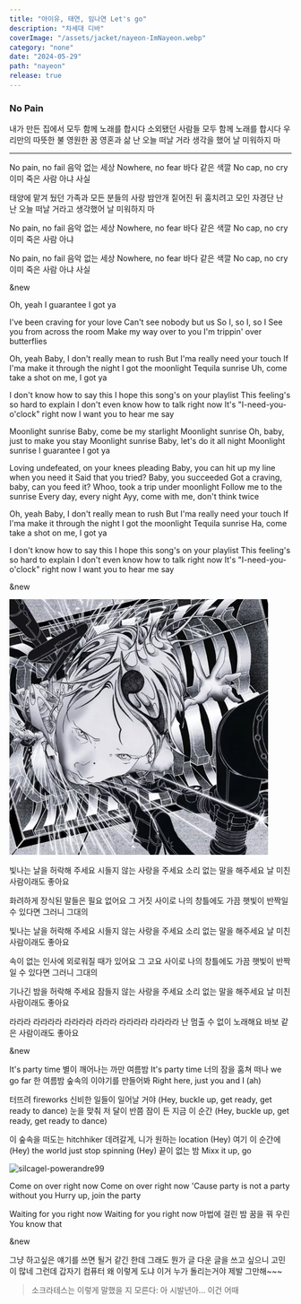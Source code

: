```yaml
---
title: "아이유, 태연, 임나연 Let's go"
description: "차세대 디바"
coverImage: "/assets/jacket/nayeon-ImNayeon.webp"
category: "none"
date: "2024-05-29"
path: "nayeon"
release: true
---
```


### No Pain

내가 만든 집에서 모두 함께 노래를 합시다
소외됐던 사람들 모두 함께 노래를 합시다
우리만의 따뜻한 불 영원한 꿈 영혼과 삶
난 오늘 떠날 거라 생각을 했어 날 미워하지 마

---

No pain, no fail 음악 없는 세상
Nowhere, no fear 바다 같은 색깔
No cap, no cry 이미 죽은 사람 아냐 사실

태양에 맡겨 뒀던 가족과 모든 분들의 사랑
밤안개 짙어진 뒤 훔치려고 모인 자경단
난 난 오늘 떠날 거라고 생각했어 날 미워하지 마

No pain, no fail 음악 없는 세상 Nowhere, no fear 바다 같은 색깔 No cap, no cry 이미 죽은 사람 아냐

No pain, no fail 음악 없는 세상 Nowhere, no fear 바다 같은 색깔 No cap, no cry 이미 죽은 사람 아냐 사실

&new

Oh, yeah I guarantee I got ya

I've been craving for your love Can't see nobody but us
So I, so I, so I See you from across the room Make my way over to you
I'm trippin' over butterflies

Oh, yeah Baby, I don't really mean to rush But I'ma really need your touch If I'ma make it through the night I got the moonlight Tequila sunrise Uh, come take a shot on me, I got ya

I don't know how to say this I hope this song's on your playlist This feeling's so hard to explain I don't even know how to talk right now It's "I-need-you-o'clock" right now I want you to hear me say

Moonlight sunrise Baby, come be my starlight Moonlight sunrise Oh, baby, just to make you stay Moonlight sunrise Baby, let's do it all night Moonlight sunrise I guarantee I got ya

Loving undefeated, on your knees pleading Baby, you can hit up my line when you need it Said that you tried? Baby, you succeeded Got a craving, baby, can you feed it? Whoo, took a trip under moonlight Follow me to the sunrise Every day, every night Ayy, come with me, don't think twice

Oh, yeah Baby, I don't really mean to rush But I'ma really need your touch If I'ma make it through the night I got the moonlight Tequila sunrise Ha, come take a shot on me, I got ya

I don't know how to say this I hope this song's on your playlist This feeling's so hard to explain I don't even know how to talk right now It's "I-need-you-o'clock" right now I want you to hear me say

&new

![silcagel-powerandre99](/public/assets/jacket/silicagel-PowerAndre99.webp)

빛나는 날을 허락해 주세요 시들지 않는 사랑을 주세요
소리 없는 말을 해주세요 날 미친
사람이래도 좋아요

화려하게 장식된 말들은 필요 없어요 그 거짓 사이로 나의 창틀에도 가끔 햇빛이 반짝일 수 있다면 그러니 그대의

빛나는 날을 허락해 주세요 시들지 않는 사랑을 주세요 소리 없는 말을 해주세요 날 미친 사람이래도 좋아요

속이 없는 인사에 외로워질 때가 있어요 그 고요 사이로 나의 창틀에도 가끔 햇빛이 반짝일 수 있다면 그러니 그대의

기나긴 밤을 허락해 주세요 잠들지 않는 사랑을 주세요 소리 없는 말을 해주세요 날 미친 사람이래도 좋아요

라라라 라라라라 라라라라 라라라 라라라라 라라라라 난 멈출 수 없이 노래해요 바보 같은 사람이래도 좋아요

&new

It's party time 별이 깨어나는 까만 여름밤 It's party time 너의 잠을 훔쳐 떠나 we go far 한 여름밤 숲속의 이야기를 만들어봐 Right here, just you and I (ah)

터뜨려 fireworks 신비한 일들이 일어날 거야 (Hey, buckle up, get ready, get ready to dance) 눈을 맞춰 저 달이 반쯤 잠이 든 지금 이 순간 (Hey, buckle up, get ready, get ready to dance)

이 숲속을 떠도는 hitchhiker 데려갈게, 니가 원하는 location (Hey) 여기 이 순간에 (Hey) the world just stop spinning (Hey) 끝이 없는 밤 Mixx it up, go

![silcagel-powerandre99](/public/assets/dummy/nmixx-logo.svg)

Come on over right now Come on over right now 'Cause party is not a party without you Hurry up, join the party

Waiting for you right now Waiting for you right now 마법에 걸린 밤 꿈을 꿔 우린 You know that

&new

그냥 하고싶은 얘기를 쓰면 될거 같긴 한데 그래도 뭔가 글 다운 글을 쓰고 싶으니 고민이 많네
그런데 갑자기 컴퓨터 왜 이렇게 도냐 이거 누가 돌리는거야 제발 그만해~~~

> 소크라테스는 이렇게 말했을 지 모른다: 아 시발년아...
> 이건 어때
